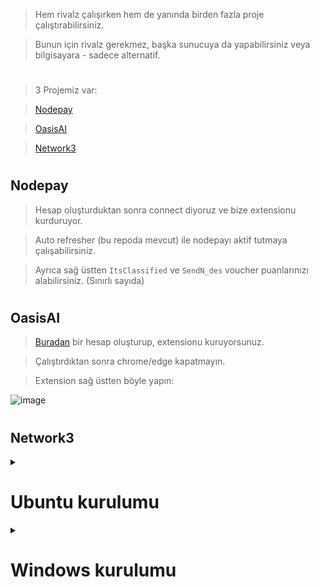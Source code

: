 > Hem rivalz çalışırken hem de yanında birden fazla proje çalıştırabilirsiniz.

> Bunun için rivalz gerekmez, başka sunucuya da yapabilirsiniz veya bilgisayara - sadece alternatif.

#

> 3 Projemiz var:

> [Nodepay](https://app.nodepay.ai/register?ref=pvAqqadUHkSZcrP) 

> [OasisAI](https://r.oasis.ai/rues)

> [Network3](https://account.network3.ai/register_page?rc=6ef6d1a8)

#

## Nodepay

> Hesap oluşturduktan sonra connect diyoruz ve bize extensionu kurduruyor.

> Auto refresher (bu repoda mevcut) ile nodepayı aktif tutmaya çalışabilirsiniz.

> Ayrıca sağ üstten `ItsClassified` ve `SendN_des` voucher puanlarınızı alabilirsiniz. (Sınırlı sayıda) 

#

## OasisAI

> [Buradan](https://r.oasis.ai/rues) bir hesap oluşturup, extensionu kuruyorsunuz.

> Çalıştırdıktan sonra chrome/edge kapatmayın.

> Extension sağ üstten böyle yapın:

![image](https://github.com/ruesandora/Rivalz/assets/101149671/04a5f8a7-58a8-4137-80b9-1bc63d1af978)

#

## Network3

<details>
  <summary> <h1> Ubuntu kurulumu </summary> </h1>

  > Terminalimizi açalım ve komutlarımızı girelim.
```console
# Network3 yükleyelim. 
wget https://network3.io/ubuntu-node-v1.1.tar
tar -xf ubuntu-node-v1.1.tar
cd ubuntu-node
# port açalım
sudo ufw allow 8080
# nodemuzu başlatalım
sudo bash manager.sh up

```
> Kendi bilgisayarımıza geçelim ve tarayıcıya girelim.

> [Buradan](https://account.network3.ai/register_page) bir hesap oluşturalım ya da varsa giriş yapalım. 

> Linkte sunucuip'mizi düzenleyip tarayıcıda aratalım.

> https://account.network3.ai/main?o=sunucuip:8080

> Aşağıdaki resimdeki + butonuna basalım.

![image](https://github.com/janjakrosso/Rivalz/assets/121451942/222b0ee5-f2dd-4165-b19f-3a2cea49f7bd)

>Butona basınca bizden private key isteyecek şimdi onu alacağız. Terminale dönüyoruz.

```console
sudo bash manager.sh key
```
>Private keyimizi aldık tarayıcıya dönüp yapıştıralım. Aşağıdaki resimdekini gördüyseniz kurulum tamam.

![Ekran görüntüsü 2024-07-03 182243](https://github.com/janjakrosso/Rivalz/assets/121451942/6230ad28-d4ed-4516-b94a-f0c9ba094db8)

> Ayrıca node'u durdurmak için

```console
cd ubuntu-node
sudo bash manager.sh down
```



</details>

<details>
  <summary> <h1> Windows kurulumu </summary> </h1>

> Bir hesap oluşturun ve bağlanın.

> Sunucunuzun içinde [bu](https://network3.ai/) websiteyi açın.

> Rivalz ise Windowsu seçerek indirin ve setup yapın dosyadan ve bağlanın.

> Bir kaç dakika sonra hesabınız Connected olacaktır.

#

> indiriken problem yaşarsanız.

> Windows ayarlarından bunu açın:

![image](https://github.com/ruesandora/Rivalz/assets/101149671/97a811bc-a6c0-406f-8e80-994f9b55cd56)

</details>

